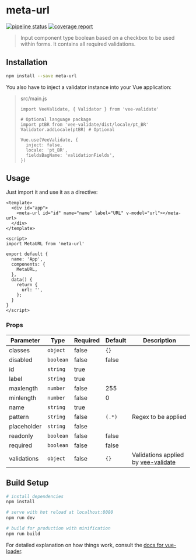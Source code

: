 # meta-url

[![pipeline status](http://gitlab.meta.com.br/meta-awesome/meta-url/badges/master/pipeline.svg)](http://gitlab.meta.com.br/meta-awesome/meta-url/commits/master) [![coverage report](http://gitlab.meta.com.br/meta-awesome/meta-url/badges/master/coverage.svg)](http://gitlab.meta.com.br/meta-awesome/meta-url/commits/master)

> Input component type boolean based on a checkbox to be used within forms. It contains all required validations.

## Installation

``` bash
npm install --save meta-url
```

You also have to inject a validator instance into your Vue application:

> src/main.js
> ```
> import VeeValidate, { Validator } from 'vee-validate'
> 
> # Optional language package
> import ptBR from 'vee-validate/dist/locale/pt_BR' 
> Validator.addLocale(ptBR) # Optional
> 
> Vue.use(VeeValidate, {
>   inject: false,
>   locale: 'pt_BR',
>   fieldsBagName: 'validationFields',
> })
> ```

## Usage

Just import it and use it as a directive:

```
<template>
  <div id="app">
    <meta-url id="id" name="name" label="URL" v-model="url"></meta-url>
  </div>
</template>

<script>
import MetaURL from 'meta-url'

export default {
  name: 'App',
  components: {
    MetaURL,
  },
  data() {
    return {
      url: '',
    };
  }
}
</script>
```

### Props

Parameter | Type | Required | Default | Description
--------- | ---- | -------- | ------- | -----------
classes | `object` | false | `{}` | 
disabled | `boolean` | false | false | 
id | `string` | true | | 
label | `string` | true | | |
maxlength | `number` | false | 255 | 
minlength | `number` | false | 0 | 
name | `string` | true | | 
pattern | `string` | false | `(.*)` | Regex to be applied
placeholder | `string` | false | | 
readonly | `boolean` | false | false | 
required | `boolean` | false | false | 
validations | `object` | false | `{}` | Validations applied by [vee-validate](https://github.com/baianat/vee-validate)

## Build Setup

``` bash
# install dependencies
npm install

# serve with hot reload at localhost:8080
npm run dev

# build for production with minification
npm run build
```

For detailed explanation on how things work, consult the [docs for vue-loader](http://vuejs.github.io/vue-loader).
